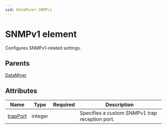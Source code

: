 ```yaml
---
uid: DataMiner.SNMPv1
---
```


# SNMPv1 element

Configures SNMPv1-related settings.

## Parents

[DataMiner](xref:DataMiner)

## Attributes

| Name | Type | Required | Description |
| --- | --- | --- | --- |
| [trapPort](xref:DataMiner.SNMPv1-trapPort) | integer |  | Specifies a custom SNMPv1 trap reception port. |
